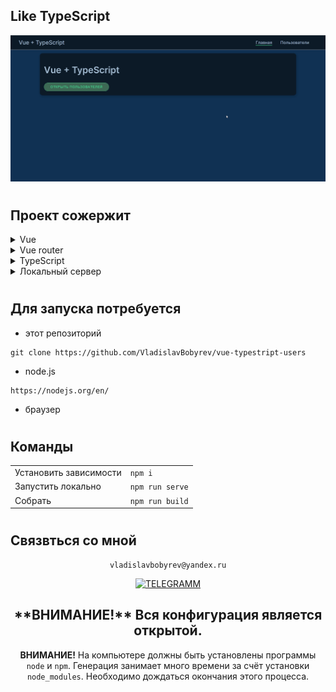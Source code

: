 
## Like TypeScript

<div align="left">

![Lax 2.0 Gif](./readme.gif)

#
## Проект сожержит
<details >
  <summary >Vue</summary>

  [Что это?](https://vuejs.org/)

    Прогрессивный JavaScript-фреймворк

</details>

<!-- <details >
  <summary >VueX</summary>
 
  [Что это?](https://vuex.vuejs.org/) 
 
    Централизованное хранилище данных для всех компонентов приложения.
    Логика вынесена в отдельный модуль, входной точкой является файл store/index.js -->
</details>

<details >
  <summary > Vue router</summary>
 
  [Что это?](https://router.vuejs.org/) 

    Роутиг на страницах осуществляется через [<router-view>] без перезагрузки
    шапка сайта остается неизменной и не загружается при смене страниц
</details>

<details >
  <summary >TypeScript</summary>
 
  [Что это?](https://vuex.vuejs.org/guide/typescript-support.html) 

    Vuex предоставляет свои типы, поэтому вы можете использовать TypeScript для написания определения хранилища. 
    Вам не нужна специальная конфигурация TypeScript для Vuex.
    Пожалуйста, следуйте базовой настройке TypeScript Vue для настройки вашего проекта.
</details>

<!-- <details>
  <summary>SCSS</summary>
 
  [Что это?](https://sass-scss.ru/)  

    Вы можете изменять  настройки в вашем проекте. 
    Для  автоматического комполирования файлов css необходимо запустить 

  Live Sass Compiler 

  [Что это?](https://marketplace.visualstudio.com/items?itemName=ritwickdey.live-sass)  

    В проекте scss создает 2 css файла style-light style-dark 
    для разных цветовых тем.

    Конфигурации нужно изменять в файлах variables_light.scss variables_dark.scss 
</details> -->

<details>
  <summary>Локальный сервер</summary>
 
  [Что это?](https://ru.wikipedia.org/wiki/Localhost) 
 
  По умолчанию [localhost:8080](http://localhost:8080).
</details>


# 
## Для запуска потребуется
- этот репозиторий 
 ```
git clone https://github.com/VladislavBobyrev/vue-typestript-users
```
- node.js 
 
```
https://nodejs.org/en/
```

<!-- - Live Sass Compiler

 
```
https://marketplace.visualstudio.com/items?itemName=ritwickdey.live-sass
``` -->

- браузер

#
## Команды

|                        |                       |
|------------------------|:----------------------|
| Установить зависимости | `npm i`               |
| Запустить локально     | `npm run serve`       |
| Собрать                | `npm run build`       |
 
#
## Связвться со мной
<div align='center'> 
 
 ```
vladislavbobyrev@yandex.ru
```
 
 [![TELEGRAMM](https://img.shields.io/badge/telegramm-4285F4?style=for-the-badge&logo=read-the-docs&logoColor=white)](https://t.me/VladislavBobyrev)

 </div>
 
<div align="center">
  <h2>**ВНИМАНИЕ!**  Вся конфигурация является открытой. </h2>
 
**ВНИМАНИЕ!** На компьютере должны быть установлены программы `node` и `npm`.
Генерация  занимает много времени за счёт
установки `node_modules`. Необходимо дождаться окончания этого процесса.
 
</div>
